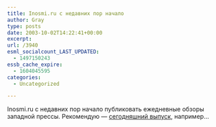 ```yaml
---
title: Inosmi.ru с недавних пор начало
author: Gray
type: posts
date: 2003-10-02T14:22:41+00:00
excerpt:
url: /3940
esml_socialcount_LAST_UPDATED:
  - 1497150243
essb_cache_expire:
  - 1604045595
categories:
  - Uncategorized

---
```








Inosmi.ru с недавних пор начало публиковать ежедневные обзоры западной прессы. Рекомендую &#8212; <a href="http://www.inosmi.ru/translation/195123.html" target="_blank">сегодняшний выпуск</a>, например&#8230;
